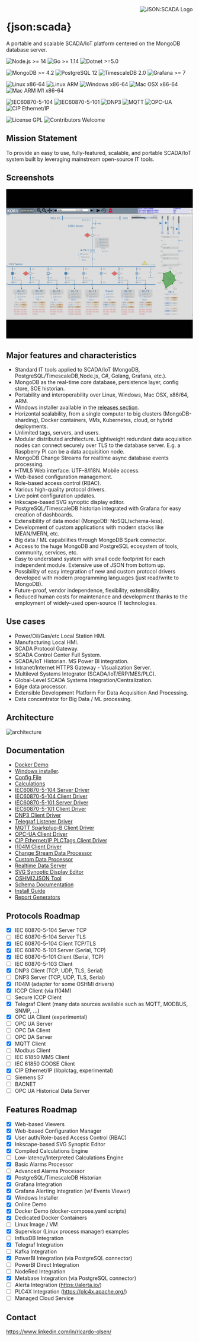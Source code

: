 <a href="https://github.com/riclolsen/json-scada/">
    <img src="https://github.com/riclolsen/json-scada/raw/master/src/htdocs/images/json-scada.svg" alt="JSON:SCADA Logo" title="JSON:SCADA" align="right" height="60" />
</a>

{json:scada}
============

A portable and scalable SCADA/IoT platform centered on the MongoDB database server.

![](https://img.shields.io/badge/node-%3E%3D14-green "Node.js >= 14")
![](https://img.shields.io/badge/golang-%3E%3D1.14-green "Go >= 1.14")
![](https://img.shields.io/badge/dotnet-%3E%3D5.0-green "Dotnet >=5.0")

![](https://img.shields.io/badge/mongodb-%3E%3D4.2-green "MongoDB >= 4.2")
![](https://img.shields.io/badge/postgresql-12-green "PostgreSQL 12")
![](https://img.shields.io/badge/timescaledb-2.0-green "TimescaleDB 2.0")
![](https://img.shields.io/badge/grafana-%3E%3D7-green "Grafana >= 7")

![](https://img.shields.io/badge/linux-x86--64-green "Linux x86-64")
![](https://img.shields.io/badge/linux-ARM-green "Linux ARM")
![](https://img.shields.io/badge/windows-x86--64-green "Windows x86-64")
![](https://img.shields.io/badge/macosx-x86--64-green "Mac OSX x86-64")
![](https://img.shields.io/badge/macosx-ARM--M1-yellow "Mac ARM M1 x86-64")

![](https://img.shields.io/badge/IEC60870--5--104-green "IEC60870-5-104")
![](https://img.shields.io/badge/IEC60870--5--101-green "IEC60870-5-101")
![](https://img.shields.io/badge/DNP3-yellow "DNP3")
![](https://img.shields.io/badge/MQTT-yellow "MQTT")
![](https://img.shields.io/badge/OPC--UA-yellow "OPC-UA")
![](https://img.shields.io/badge/CIP.Ethernet/IP-yellow "CIP Ethernet/IP")

![](https://img.shields.io/badge/license-GPL-green "License GPL")
![](https://img.shields.io/badge/contributors-welcome-green "Contributors Welcome")

## Mission Statement

To provide an easy to use, fully-featured, scalable, and portable SCADA/IoT system built by leveraging mainstream open-source IT tools.
 
## Screenshots

![screenshots](https://github.com/riclolsen/json-scada/raw/master/docs/screenshots/anim-screenshots.gif "{json:scada} Screenshots")

## Major features and characteristics

* Standard IT tools applied to SCADA/IoT (MongoDB, PostgreSQL/TimescaleDB,Node.js, C#, Golang, Grafana, etc.).
* MongoDB as the real-time core database, persistence layer, config store, SOE historian.
* Portability and interoperability over Linux, Windows, Mac OSX, x86/64, ARM.
* Windows installer available in the [releases section](https://github.com/riclolsen/json-scada/releases/tag/V0.8-alpha).
* Horizontal scalability, from a single computer to big clusters (MongoDB-sharding), Docker containers, VMs, Kubernetes, cloud, or hybrid deployments.
* Unlimited tags, servers, and users.
* Modular distributed architecture. Lightweight redundant data acquisition nodes can connect securely over TLS to the database server. E.g. a Raspberry PI can be a data acquisition node.
* MongoDB Change Streams for realtime async database events processing.
* HTML5 Web interface. UTF-8/I18N. Mobile access.
* Web-based configuration management.
* Role-based access control (RBAC). 
* Various high-quality protocol drivers.
* Live point configuration updates.
* Inkscape-based SVG synoptic display editor.
* PostgreSQL/TimescaleDB historian integrated with Grafana for easy creation of dashboards.
* Extensibility of data model (MongoDB: NoSQL/schema-less).
* Development of custom applications with modern stacks like MEAN/MERN, etc.
* Big data / ML capabilities through MongoDB Spark connector.
* Access to the huge MongoDB and PostgreSQL ecosystem of tools, community, services, etc.
* Easy to understand system with small code footprint for each independent module. Extensive use of JSON from bottom up.
* Possibility of easy integration of new and custom protocol drivers developed with modern programming languages (just read/write to MongoDB).
* Future-proof, vendor independence, flexibility, extensibility.
* Reduced human costs for maintenance and development thanks to the employment of widely-used open-source IT technologies.

## Use cases

* Power/Oil/Gas/etc Local Station HMI.
* Manufacturing Local HMI.
* SCADA Protocol Gateway.
* SCADA Control Center Full System.
* SCADA/IoT Historian. MS Power BI integration.
* Intranet/Internet HTTPS Gateway - Visualization Server.
* Multilevel Systems Integrator (SCADA/IoT/ERP/MES/PLC).
* Global-Level SCADA Systems Integration/Centralization.
* Edge data processor.
* Extensible Development Platform For Data Acquisition And Processing.
* Data concentrator for Big Data / ML processing.

## Architecture

![architecture](https://github.com/riclolsen/json-scada/raw/master/docs/JSON-SCADA_ARCHITECTURE.png "{json:scada} Architecture")

## Documentation

* [Docker Demo](demo-docker/README.md)
* [Windows installer](releases/tag/V0.8-alpha).
* [Config File](conf/README.md)
* [Calculations](src/calculations/README.md)
* [IEC60870-5-104 Server Driver](src/lib60870.netcore/iec104server/README.md)
* [IEC60870-5-104 Client Driver](src/lib60870.netcore/iec104client/README.md)
* [IEC60870-5-101 Server Driver](src/lib60870.netcore/iec101server/README.md)
* [IEC60870-5-101 Client Driver](src/lib60870.netcore/iec101client/README.md)
* [DNP3 Client Driver](src/dnp3/Dnp3Client/README.md)
* [Telegraf Listener Driver](src/telegraf-listener/README.md)
* [MQTT Sparkplug-B Client Driver](src/dnp3/mqtt-sparkplug/README.md)
* [OPC-UA Client Driver](src/OPC-UA-Client/README.md)
* [CIP Ethernet/IP PLCTags Client Driver](src/libplctag/PLCTagsClient/README.md)
* [I104M Client Driver](src/i104m/README.md)
* [Change Stream Data Processor](src/cs_data_processor/README.md)
* [Custom Data Processor](src/cs_custom_processor/README.md)
* [Realtime Data Server](src/server_realtime/README.md)
* [SVG Synoptic Display Editor](src/svg-display-editor/README.md)
* [OSHMI2JSON Tool](src/oshmi2json/README.md)
* [Schema Documentation](docs/schema.md)
* [Install Guide](docs/install.md)
* [Report Generators](docs/report_generators.md)

## Protocols Roadmap

- [x] IEC 60870-5-104 Server TCP
- [ ] IEC 60870-5-104 Server TLS
- [x] IEC 60870-5-104 Client TCP/TLS
- [x] IEC 60870-5-101 Server (Serial, TCP)
- [x] IEC 60870-5-101 Client (Serial, TCP)
- [ ] IEC 60870-5-103 Client
- [x] DNP3 Client (TCP, UDP, TLS, Serial)
- [ ] DNP3 Server (TCP, UDP, TLS, Serial)
- [x] I104M (adapter for some OSHMI drivers)
- [x] ICCP Client (via I104M)
- [ ] Secure ICCP Client
- [x] Telegraf Client (many data sources available such as MQTT, MODBUS, SNMP, ...)
- [x] OPC UA Client (experimental)
- [ ] OPC UA Server
- [ ] OPC DA Client
- [ ] OPC DA Server
- [x] MQTT Client
- [ ] Modbus Client
- [ ] IEC 61850 MMS Client
- [ ] IEC 61850 GOOSE Client
- [x] CIP Ethernet/IP (libplctag, experimental)
- [ ] Siemens S7
- [ ] BACNET
- [ ] OPC UA Historical Data Server

## Features Roadmap

- [x] Web-based Viewers
- [x] Web-based Configuration Manager
- [x] User auth/Role-based Access Control (RBAC)
- [x] Inkscape-based SVG Synoptic Editor
- [x] Compiled Calculations Engine
- [ ] Low-latency/Interpreted Calculations Engine
- [x] Basic Alarms Processor
- [ ] Advanced Alarms Processor 
- [x] PostgreSQL/TimescaleDB Historian
- [x] Grafana Integration 
- [x] Grafana Alerting Integration (w/ Events Viewer)
- [x] Windows Installer
- [x] Online Demo
- [x] Docker Demo (docker-compose.yaml scripts)
- [x] Dedicated Docker Containers
- [ ] Linux Image / VM
- [x] Supervisor (Linux process manager) examples
- [ ] InfluxDB Integration
- [x] Telegraf Integration
- [ ] Kafka Integration
- [x] PowerBI Integration (via PostgreSQL connector)
- [ ] PowerBI Direct Integration
- [ ] NodeRed Integration
- [x] Metabase Integration (via PostgreSQL connector)
- [ ] Alerta Integration (https://alerta.io/)
- [ ] PLC4X Integration (https://plc4x.apache.org/)
- [ ] Managed Cloud Service

## Contact

https://www.linkedin.com/in/ricardo-olsen/
